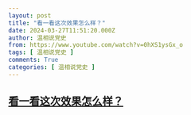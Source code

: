 ```yaml
---
layout: post
title: "看一看这次效果怎么样？"
date: 2024-03-27T11:51:20.000Z
author: 温相说党史
from: https://www.youtube.com/watch?v=0hXS1ysGx_o
tags: [ 温相说党史 ]
comments: True
categories: [ 温相说党史 ]
---
```

<!--1711540280000-->
[看一看这次效果怎么样？](https://www.youtube.com/watch?v=0hXS1ysGx_o)
------

<div>

</div>
